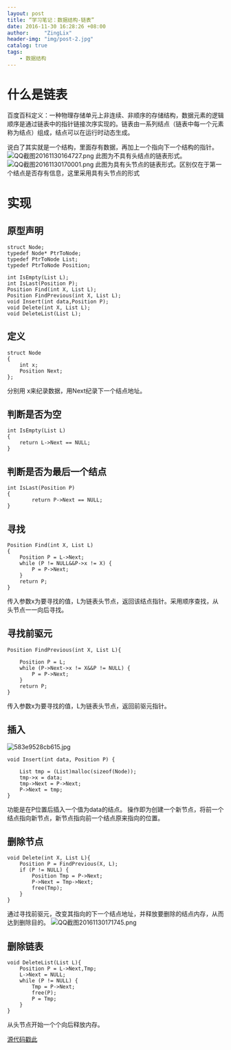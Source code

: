 ```yaml
---
layout: post
title: “学习笔记：数据结构-链表”
date: 2016-11-30 16:28:26 +08:00
author:     "ZingLix"
header-img: "img/post-2.jpg"
catalog: true
tags:
    - 数据结构
---
```


# 什么是链表

百度百科定义：一种物理存储单元上非连续、非顺序的存储结构，数据元素的逻辑顺序是通过链表中的指针链接次序实现的。链表由一系列结点（链表中每一个元素称为结点）组成，结点可以在运行时动态生成。

说白了其实就是一个结构，里面存有数据，再加上一个指向下一个结构的指针。
![QQ截图20161130164727.png](https://ooo.0o0.ooo/2016/11/30/583e9235cd279.png)
此图为不具有头结点的链表形式。
![QQ截图20161130170001.png](https://ooo.0o0.ooo/2016/11/30/583e9528cb615.png)
此图为具有头节点的链表形式。区别仅在于第一个结点是否存有信息，这里采用具有头节点的形式

# 实现

## 原型声明
```
struct Node;
typedef Node* PtrToNode;
typedef PtrToNode List;
typedef PtrToNode Position;

int IsEmpty(List L);
int IsLast(Position P);
Position Find(int X, List L);
Position FindPrevious(int X, List L);
void Insert(int data,Position P);
void Delete(int X, List L);
void DeleteList(List L);
```

## 定义
```
struct Node
{
	int x;
	Position Next;
};
```

分别用 x来纪录数据，用Next纪录下一个结点地址。

## 判断是否为空
```
int IsEmpty(List L)
{
	return L->Next == NULL;
}
```

## 判断是否为最后一个结点
```
int IsLast(Position P)
{
		return P->Next == NULL;
}
```

## 寻找
```
Position Find(int X, List L)
{
	Position P = L->Next;
	while (P != NULL&&P->x != X) {
		P = P->Next;
	}
	return P;
}
```

传入参数x为要寻找的值，L为链表头节点，返回该结点指针。采用顺序查找，从头节点一一向后寻找。

## 寻找前驱元
```
Position FindPrevious(int X, List L){

	Position P = L;
	while (P->Next->x != X&&P != NULL) {
		P = P->Next;
	}
	return P;
}
```
传入参数x为要寻找的值，L为链表头节点，返回前驱元指针。

## 插入
![583e9528cb615.jpg](https://ooo.0o0.ooo/2016/12/15/5852aee707624.jpg)

```
void Insert(int data, Position P) {

	List tmp = (List)malloc(sizeof(Node));
	tmp->x = data;
	tmp->Next = P->Next;
	P->Next = tmp;
}
```

功能是在P位置后插入一个值为data的结点。
操作即为创建一个新节点，将前一个结点指向新节点，新节点指向前一个结点原来指向的位置。

## 删除节点
```
void Delete(int X, List L){
	Position P = FindPrevious(X, L);
	if (P != NULL) {
		Position Tmp = P->Next;
		P->Next = Tmp->Next;
		free(Tmp);
	}
}
```
通过寻找前驱元，改变其指向的下一个结点地址，并释放要删除的结点内存，从而达到删除目的。
![QQ截图20161130171745.png](https://ooo.0o0.ooo/2016/11/30/583e995036717.png)

## 删除链表
```
void DeleteList(List L){
	Position P = L->Next,Tmp;
	L->Next = NULL;
	while (P != NULL) {
		Tmp = P->Next;
		free(P);
		P = Tmp;
	}
}
```
从头节点开始一个个向后释放内存。


[源代码戳此](https://github.com/ZingLix/Data-Structures-and-Algorithm/tree/master/List)
